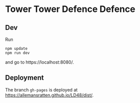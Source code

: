 # Tower Tower Defence Defence

## Dev

Run

```
npm update
npm run dev
```

and go to https://localhost:8080/.

## Deployment

The branch `gh-pages` is deployed at https://allemansratten.github.io/LD48/dist/.
